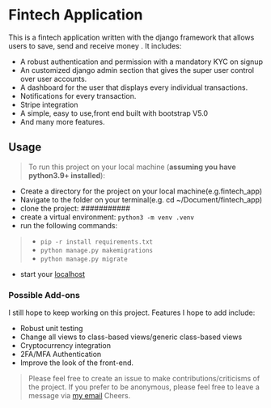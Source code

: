 # Fintech Application 

This is a fintech application written with the django framework that allows users to save, send and receive money . It includes:
- A robust authentication and permission with a mandatory KYC on signup
- An customized django admin section that gives the super user control over user accounts.
- A dashboard for the user that displays every individual transactions.
- Notifications for every transaction.
- Stripe integration
- A simple, easy to use,front end built with bootstrap V5.0
- And many more features.

## Usage
> To run this project on your local machine (**assuming you have python3.9+ installed**):
- Create a directory for the project on your local machine(e.g.fintech_app)
- Navigate to the folder on your terminal(e.g. cd ~/Document/fintech_app)
- clone the project:  ###########
- create a virtual environment: ```python3 -m venv .venv```
- run the following commands:
> - ```pip -r install requirements.txt```
> - ```python manage.py makemigrations``` 
> - ```python manage.py migrate``` 
- start your [localhost](http:127.0.0.1:8000)

### Possible Add-ons
 I still hope to keep working on this project. Features I hope to add include:
- Robust unit testing
- Change all views to class-based views/generic class-based views
- Cryptocurrency integration 
- 2FA/MFA Authentication
- Improve the look of the front-end.


> Please feel free to create an issue to make contributions/criticisms of the project. If you prefer to be anonymous, please feel free to leave a message via [my email](mailto:lanresuara@gmail.com) Cheers.